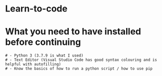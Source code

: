 # Learn-to-code
# What you need to have installed before continuing
    # - Python 3 (3.7.9 is what I used)
    # - Text Editor (Visual Studio Code has good syntax colouring and is helpful with autofilling)
    # - Know the basics of how to run a python script / how to use pip
